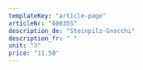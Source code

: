 ```yaml
---
templateKey: "article-page"
articleNr: "60035S"
description_de: "Steinpilz-Gnocchi"
description_fr: " "
unit: "3"
price: "11.50"
---
```

